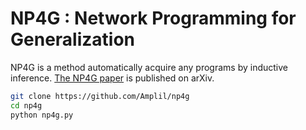 # NP4G : Network Programming for Generalization
NP4G is a method automatically acquire any programs by inductive inference.
[The NP4G paper](https://arxiv.org/abs/2212.11118) is published on arXiv.
```bash
git clone https://github.com/Amplil/np4g
cd np4g
python np4g.py
```

